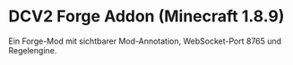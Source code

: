 # DCV2 Forge Addon (Minecraft 1.8.9)

Ein Forge-Mod mit sichtbarer Mod-Annotation, WebSocket-Port 8765 und Regelengine.